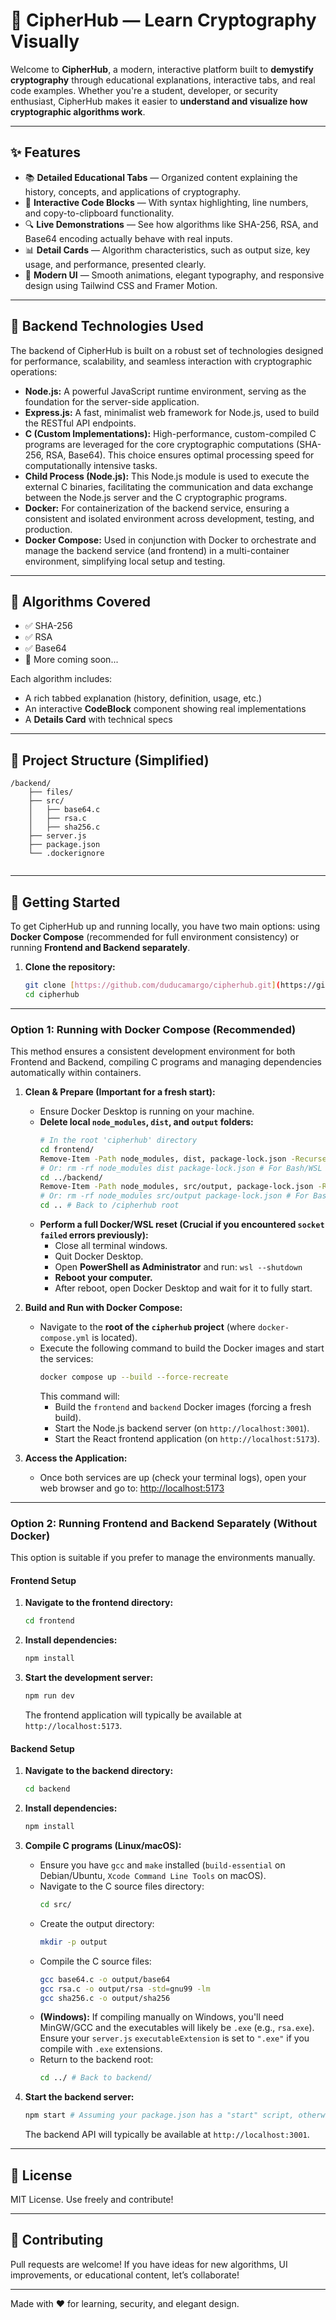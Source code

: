 # 🔐 CipherHub — Learn Cryptography Visually

Welcome to **CipherHub**, a modern, interactive platform built to **demystify cryptography** through educational explanations, interactive tabs, and real code examples. Whether you're a student, developer, or security enthusiast, CipherHub makes it easier to **understand and visualize how cryptographic algorithms work**.

---

## ✨ Features

- 📚 **Detailed Educational Tabs** — Organized content explaining the history, concepts, and applications of cryptography.
- 🧠 **Interactive Code Blocks** — With syntax highlighting, line numbers, and copy-to-clipboard functionality.
- 🔍 **Live Demonstrations** — See how algorithms like SHA-256, RSA, and Base64 encoding actually behave with real inputs.
- 📊 **Detail Cards** — Algorithm characteristics, such as output size, key usage, and performance, presented clearly.
- 🎨 **Modern UI** — Smooth animations, elegant typography, and responsive design using Tailwind CSS and Framer Motion.

---

## 🔧 Backend Technologies Used

The backend of CipherHub is built on a robust set of technologies designed for performance, scalability, and seamless interaction with cryptographic operations:

- **Node.js:** A powerful JavaScript runtime environment, serving as the foundation for the server-side application.
- **Express.js:** A fast, minimalist web framework for Node.js, used to build the RESTful API endpoints.
- **C (Custom Implementations):** High-performance, custom-compiled C programs are leveraged for the core cryptographic computations (SHA-256, RSA, Base64). This choice ensures optimal processing speed for computationally intensive tasks.
- **Child Process (Node.js):** This Node.js module is used to execute the external C binaries, facilitating the communication and data exchange between the Node.js server and the C cryptographic programs.
- **Docker:** For containerization of the backend service, ensuring a consistent and isolated environment across development, testing, and production.
- **Docker Compose:** Used in conjunction with Docker to orchestrate and manage the backend service (and frontend) in a multi-container environment, simplifying local setup and testing.

---

## 🧪 Algorithms Covered

- ✅ SHA-256
- ✅ RSA
- ✅ Base64
- 🚧 More coming soon...

Each algorithm includes:
- A rich tabbed explanation (history, definition, usage, etc.)
- An interactive **CodeBlock** component showing real implementations
- A **Details Card** with technical specs

---

## 📁 Project Structure (Simplified)

```
/backend/                       
    ├── files/                     
    ├── src/                       
    │   ├── base64.c
    │   ├── rsa.c
    │   ├── sha256.c
    ├── server.js                   
    ├── package.json
    └── .dockerignore               


```

---

## 🚀 Getting Started

To get CipherHub up and running locally, you have two main options: using **Docker Compose** (recommended for full environment consistency) or running **Frontend and Backend separately**.

1.  **Clone the repository:**
    ```bash
    git clone [https://github.com/duducamargo/cipherhub.git](https://github.com/duducamargo/cipherhub.git)
    cd cipherhub
    ```

---

### Option 1: Running with Docker Compose (Recommended)

This method ensures a consistent development environment for both Frontend and Backend, compiling C programs and managing dependencies automatically within containers.

1.  **Clean & Prepare (Important for a fresh start):**
    * Ensure Docker Desktop is running on your machine.
    * **Delete local `node_modules`, `dist`, and `output` folders:**
        ```bash
        # In the root 'cipherhub' directory
        cd frontend/
        Remove-Item -Path node_modules, dist, package-lock.json -Recurse -Force -ErrorAction SilentlyContinue # For PowerShell
        # Or: rm -rf node_modules dist package-lock.json # For Bash/WSL
        cd ../backend/
        Remove-Item -Path node_modules, src/output, package-lock.json -Recurse -Force -ErrorAction SilentlyContinue # For PowerShell
        # Or: rm -rf node_modules src/output package-lock.json # For Bash/WSL
        cd .. # Back to /cipherhub root
        ```
    * **Perform a full Docker/WSL reset (Crucial if you encountered `socket failed` errors previously):**
        * Close all terminal windows.
        * Quit Docker Desktop.
        * Open **PowerShell as Administrator** and run: `wsl --shutdown`
        * **Reboot your computer.**
        * After reboot, open Docker Desktop and wait for it to fully start.

2.  **Build and Run with Docker Compose:**
    * Navigate to the **root of the `cipherhub` project** (where `docker-compose.yml` is located).
    * Execute the following command to build the Docker images and start the services:
        ```bash
        docker compose up --build --force-recreate
        ```
        This command will:
        -   Build the `frontend` and `backend` Docker images (forcing a fresh build).
        -   Start the Node.js backend server (on `http://localhost:3001`).
        -   Start the React frontend application (on `http://localhost:5173`).

3.  **Access the Application:**
    * Once both services are up (check your terminal logs), open your web browser and go to:
        [http://localhost:5173](http://localhost:5173)

---

### Option 2: Running Frontend and Backend Separately (Without Docker)

This option is suitable if you prefer to manage the environments manually.

#### Frontend Setup

1.  **Navigate to the frontend directory:**
    ```bash
    cd frontend
    ```
2.  **Install dependencies:**
    ```bash
    npm install
    ```
3.  **Start the development server:**
    ```bash
    npm run dev
    ```
    The frontend application will typically be available at `http://localhost:5173`.

#### Backend Setup

1.  **Navigate to the backend directory:**
    ```bash
    cd backend
    ```
2.  **Install dependencies:**
    ```bash
    npm install
    ```
3.  **Compile C programs (Linux/macOS):**
    * Ensure you have `gcc` and `make` installed (`build-essential` on Debian/Ubuntu, `Xcode Command Line Tools` on macOS).
    * Navigate to the C source files directory:
        ```bash
        cd src/
        ```
    * Create the output directory:
        ```bash
        mkdir -p output
        ```
    * Compile the C source files:
        ```bash
        gcc base64.c -o output/base64
        gcc rsa.c -o output/rsa -std=gnu99 -lm
        gcc sha256.c -o output/sha256
        ```
    * **(Windows):** If compiling manually on Windows, you'll need MinGW/GCC and the executables will likely be `.exe` (e.g., `rsa.exe`). Ensure your `server.js` `executableExtension` is set to `".exe"` if you compile with `.exe` extensions.
    * Return to the backend root:
        ```bash
        cd ../ # Back to backend/
        ```

4.  **Start the backend server:**
    ```bash
    npm start # Assuming your package.json has a "start" script, otherwise "node server.js"
    ```
    The backend API will typically be available at `http://localhost:3001`.

---

## 📄 License

MIT License. Use freely and contribute!

---

## 🤝 Contributing

Pull requests are welcome! If you have ideas for new algorithms, UI improvements, or educational content, let’s collaborate!

---

Made with ❤️ for learning, security, and elegant design.

